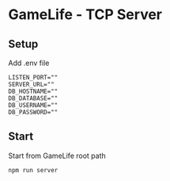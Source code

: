# GameLife - TCP Server

## Setup

Add .env file
```
LISTEN_PORT=""
SERVER_URL=""
DB_HOSTNAME=""
DB_DATABASE=""
DB_USERNAME=""
DB_PASSWORD=""
```

## Start

Start from GameLife root path
```bash
npm run server
```
